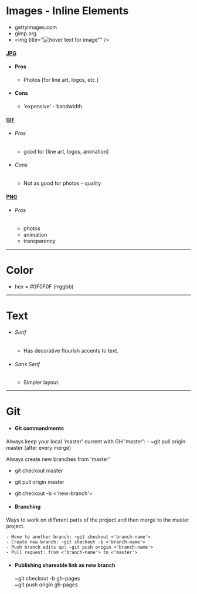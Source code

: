 # Images \- Inline Elements
  - <a src="https://www.gettyimages.com">gettyimages.com</a>
  - <a src="https://www.gimp.org">gimp.org</a>
  - <img title="<img title="hover text for image" />"" />

#### <u>JPG</u>
- #### Pros
  - Photos [for line art, logos, etc.]
- #### Cons
  - 'expensive' - bandwidth

#### <u>GIF</u>
- ###### Pros
  - good for [line art, logos, animation]
- ###### Cons
  - Not as good for photos - quality

#### <u>PNG</u>
- ###### Pros
  - photos
  - animation
  - transparency

---

# Color
- hex = #0F0F0F (rrggbb)

---

# Text
- ###### Serif
  - Has decorative flourish accents to text.
- ###### Sans Serif
  - Simpler layout.

---

# Git

- #### Git commandments
Always keep your local 'master' current with GH 'master':
     - ~git pull origin master (after every merge)

Always create new branches from 'master'
 - git checkout master
 - git pull origin master
 - git checkout -b <'new-branch'>

- #### Branching
Ways to work on different parts of the project and then merge to the master project.

    - Move to another branch: ~git checkout <'branch-name'>
    - Create new branch: ~git checkout -b <'branch-name'>
    - Push branch edits up: ~git push origin <'branch-name'>
    - Pull request: from <'branch-name'> to <'master'>

- #### Publishing shareable link as new branch
  ~git checkout -b gh-pages </br>
  ~git push origin gh-pages
